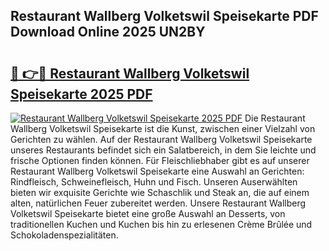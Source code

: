 ## Restaurant Wallberg Volketswil Speisekarte PDF Download Online 2025 UN2BY

# <h2><a href="http://gc9zv8.nevu.top/?p=Restaurant+Wallberg+Volketswil+Speisekarte">🔗 👉🔴 Restaurant Wallberg Volketswil Speisekarte 2025 PDF</a></h2>

[![Restaurant Wallberg Volketswil Speisekarte 2025 PDF](https://i.imgur.com/dBaPXMq.png)](http://gc9zv8.nevu.top/?p=Restaurant+Wallberg+Volketswil+Speisekarte)
Die Restaurant Wallberg Volketswil Speisekarte ist die Kunst, zwischen einer Vielzahl von Gerichten zu wählen. Auf der Restaurant Wallberg Volketswil Speisekarte unseres Restaurants befindet sich ein Salatbereich, in dem Sie leichte und frische Optionen finden können. Für Fleischliebhaber gibt es auf unserer Restaurant Wallberg Volketswil Speisekarte eine Auswahl an Gerichten: Rindfleisch, Schweinefleisch, Huhn und Fisch. Unseren Auserwählten bieten wir exquisite Gerichte wie Schaschlik und Steak an, die auf einem alten, natürlichen Feuer zubereitet werden. Unsere Restaurant Wallberg Volketswil Speisekarte bietet eine große Auswahl an Desserts, von traditionellen Kuchen und Kuchen bis hin zu erlesenen Crème Brûlée und Schokoladenspezialitäten.
